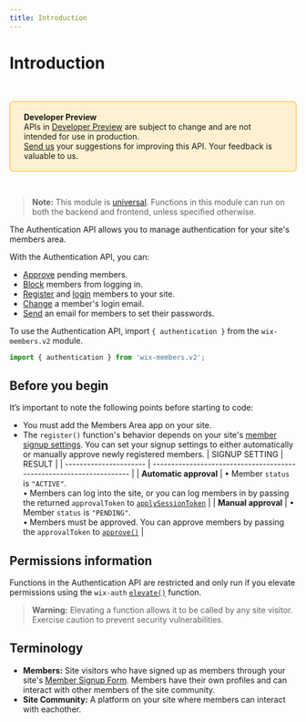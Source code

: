```yaml
---
title: Introduction
---
```


# Introduction

&nbsp;

<div style="background-color: #FEF1D1; padding: 18px 24px; border-radius: 6px; border: 1px solid #FDB10C; box-sizing: border-box; display: inline-block">
    <b>Developer Preview</b>
    <br/>
    <span>APIs in <a href="https://www.wix.com/velo/reference/api-overview/developer-preview">Developer Preview</a> are subject to change and are not intended for use in production.<br/><a href="mailto:velo-preview-feedback@wix.com">Send us</a> your suggestions for improving this API. Your feedback is valuable to us.</span>
</div>  

&nbsp;

> **Note:** This module is [universal](/api-overview/api-versions#universal-modules). Functions in this module can run on both the backend and frontend, unless specified otherwise.


The Authentication API allows you to manage authentication for your site's members area.

With the Authentication API, you can:

- [Approve](wix-members-v2/authentication/approve) pending members.
- [Block](wix-members-v2/authentication/block) members from logging in. 
- [Register](wix-members-v2/authentication/register) and [login](wix-members-v2/authentication/login) members to your site.
- [Change](wix-members-v2/authentication/changeloginemail) a member's login email.
- [Send](wix-members-v2/authentication/sendsetpasswordemail) an email for members to set their passwords.

To use the Authentication API, import `{ authentication }` from the `wix-members.v2` module. 

```javascript
import { authentication } from 'wix-members.v2';
```

## Before you begin

It’s important to note the following points before starting to code:
- You must add the Members Area app on your site. 
- The `register()` function's behavior depends on your site's [member signup settings](https://dev.wix.com/docs/develop-websites/articles/wix-apps/wix-members/enabling-custom-site-registration). You can set your signup settings to either automatically or manually approve newly registered members. 
    | SIGNUP SETTING         | RESULT                                                               |
    | ---------------------- | -------------------------------------------------------------------- |
    | **Automatic approval** | &bull; Member `status` is `"ACTIVE"`.<br> &bull; Members can log into the site, or you can log members in by passing the returned `approvalToken` to [`applySessionToken`](https://www.wix.com/velo/reference/wix-members-frontend/authentication/applysessiontoken)                                          |
    | **Manual approval**    | &bull; Member `status` is `"PENDING"`. <br> &bull; Members must be approved. You can approve members by passing the `approvalToken` to [`approve()`](wix-members-v2/authentication/approve)  |


## Permissions information

Functions in the Authentication API are restricted and only run if you elevate permissions using the `wix-auth` [`elevate()`](https://www.wix.com/velo/reference/wix-auth/elevate) function.

<blockquote class='warning'>
<p><strong>Warning:</strong> Elevating a function allows it to be called by any site visitor. Exercise caution to prevent security vulnerabilities.</p>
</blockquote>


## Terminology

- **Members:** Site visitors who have signed up as members through your site's [Member Signup Form](https://support.wix.com/en/article/about-the-member-signup-form). Members have their own profiles and can interact with other members of the site community.
- **Site Community:** A platform on your site where members can interact with eachother. 